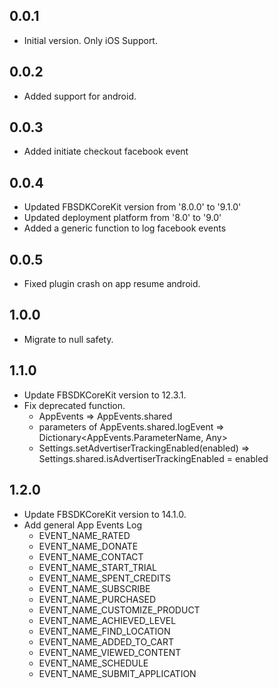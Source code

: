 ## 0.0.1

- Initial version. Only iOS Support.

## 0.0.2

- Added support for android.

## 0.0.3

- Added initiate checkout facebook event

## 0.0.4

- Updated FBSDKCoreKit version from '8.0.0' to '9.1.0'
- Updated deployment platform from '8.0' to '9.0'
- Added a generic function to log facebook events

## 0.0.5

- Fixed plugin crash on app resume android.

## 1.0.0

- Migrate to null safety.

## 1.1.0

- Update FBSDKCoreKit version to 12.3.1.
- Fix deprecated function.
    - AppEvents => AppEvents.shared
    - parameters of AppEvents.shared.logEvent => Dictionary<AppEvents.ParameterName, Any>
    - Settings.setAdvertiserTrackingEnabled(enabled) => Settings.shared.isAdvertiserTrackingEnabled = enabled

## 1.2.0

- Update FBSDKCoreKit version to 14.1.0.
- Add general App Events Log
  - EVENT_NAME_RATED
  - EVENT_NAME_DONATE
  - EVENT_NAME_CONTACT
  - EVENT_NAME_START_TRIAL
  - EVENT_NAME_SPENT_CREDITS
  - EVENT_NAME_SUBSCRIBE
  - EVENT_NAME_PURCHASED
  - EVENT_NAME_CUSTOMIZE_PRODUCT
  - EVENT_NAME_ACHIEVED_LEVEL
  - EVENT_NAME_FIND_LOCATION
  - EVENT_NAME_ADDED_TO_CART
  - EVENT_NAME_VIEWED_CONTENT
  - EVENT_NAME_SCHEDULE
  - EVENT_NAME_SUBMIT_APPLICATION